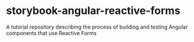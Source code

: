 # storybook-angular-reactive-forms
A tutorial repository describing the process of building and testing Angular components that use Reactive Forms
